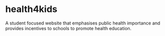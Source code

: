 # health4kids
A student focused website that emphasises public health importance and provides incentives to schools to promote health education.
